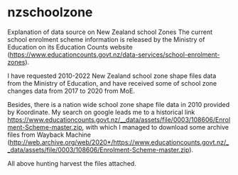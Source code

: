 # nzschoolzone

Explanation of data source on New Zealand school Zones
The current school enrolment scheme information is released by the Ministry of Education on its Education Counts website
(https://www.educationcounts.govt.nz/data-services/school-enrolment-zones).

I have requested 2010-2022 New Zealand school zone shape files data from the Ministry of Education, 
and have received some of school zone changes data from 2017 to 2020 from MoE.

Besides, there is a nation wide school zone shape file data in 2010 provided by Koordinate.
My search on google leads me to a historical link
https://www.educationcounts.govt.nz/__data/assets/file/0003/108606/Enrolment-Scheme-master.zip, 
with which I managed to download some archive files from Wayback Machine
(http://web.archive.org/web/2020*/https://www.educationcounts.govt.nz/__data/assets/file/0003/108606/Enrolment-Scheme-master.zip).

All above hunting harvest the files attached.
